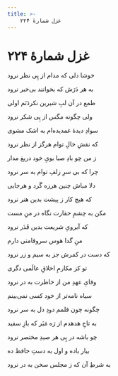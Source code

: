 ```yaml
---
title: >-
    غزل شمارهٔ ۲۲۴
---
```

# غزل شمارهٔ ۲۲۴

<div class="b" id="bn1"><div class="m1"><p>خوشا دلی که مدام از پِی نظر نرود</p></div>
<div class="m2"><p>به هر دَرَش که بخوانند بی‌خبر نرود</p></div></div>
<div class="b" id="bn2"><div class="m1"><p>طمع در آن لبِ شیرین نکردَنَم اولی</p></div>
<div class="m2"><p>ولی چگونه مگس از پِی شکر نرود</p></div></div>
<div class="b" id="bn3"><div class="m1"><p>سوادِ دیدهٔ غمدیده‌ام به اشک مشوی</p></div>
<div class="m2"><p>که نقشِ خالِ توام هرگز از نظر نرود</p></div></div>
<div class="b" id="bn4"><div class="m1"><p>ز من چو بادِ صبا بویِ خود دریغ مدار</p></div>
<div class="m2"><p>چرا که بی سرِ زلفِ توام به سر نرود</p></div></div>
<div class="b" id="bn5"><div class="m1"><p>دلا مباش چنین هرزه گَرد و هرجایی</p></div>
<div class="m2"><p>که هیچ کار ز پیشت بدین هنر نرود</p></div></div>
<div class="b" id="bn6"><div class="m1"><p>مکن به چشمِ حقارت نگاه در منِ مست</p></div>
<div class="m2"><p>که آبرویِ شریعت بدین قَدَر نرود</p></div></div>
<div class="b" id="bn7"><div class="m1"><p>منِ گدا هوس سروقامتی دارم</p></div>
<div class="m2"><p>که دست در کمرش جز به سیم و زر نرود</p></div></div>
<div class="b" id="bn8"><div class="m1"><p>تو کز مکارمِ اخلاقِ عالَمی دگری</p></div>
<div class="m2"><p>وفایِ عهدِ من از خاطرت به در نرود</p></div></div>
<div class="b" id="bn9"><div class="m1"><p>سیاه نامه‌تر از خود کسی نمی‌بینم</p></div>
<div class="m2"><p>چگونه چون قلمم دودِ دل به سر نرود</p></div></div>
<div class="b" id="bn10"><div class="m1"><p>به تاجِ هدهدم از رَه مَبَر که بازِ سفید</p></div>
<div class="m2"><p>چو باشه در پِی هر صیدِ مختصر نرود</p></div></div>
<div class="b" id="bn11"><div class="m1"><p>بیار باده و اول به دستِ حافظ ده</p></div>
<div class="m2"><p>به شرطِ آن که ز مجلس سخن به در نرود</p></div></div>
